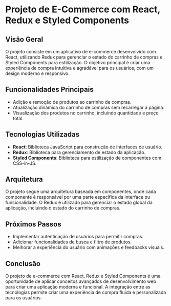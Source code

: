 # Projeto de E-Commerce com React, Redux e Styled Components

## Visão Geral

O projeto consiste em um aplicativo de e-commerce desenvolvido com React, utilizando Redux para gerenciar o estado do carrinho de compras e Styled Components para estilização. O objetivo principal é criar uma experiência de compra intuitiva e agradável para os usuários, com um design moderno e responsivo.

## Funcionalidades Principais

-   Adição e remoção de produtos ao carrinho de compras.
-   Atualização dinâmica do carrinho de compras sem recarregar a página.
-   Visualização dos produtos no carrinho, incluindo quantidade e preço total.

## Tecnologias Utilizadas

-   **React**: Biblioteca JavaScript para construção de interfaces de usuário.
-   **Redux**: Biblioteca para gerenciamento de estado da aplicação.
-   **Styled Components**: Biblioteca para estilização de componentes com CSS-in-JS.

## Arquitetura

O projeto segue uma arquitetura baseada em componentes, onde cada componente é responsável por uma parte específica da interface ou funcionalidade. O Redux é utilizado para gerenciar o estado global da aplicação, incluindo o estado do carrinho de compras.

## Próximos Passos

-   Implementar autenticação de usuários para permitir compras.
-   Adicionar funcionalidades de busca e filtro de produtos.
-   Melhorar a experiência do usuário com animações e feedbacks visuais.

## Conclusão

O projeto de e-commerce com React, Redux e Styled Components é uma oportunidade de aplicar conceitos avançados de desenvolvimento web para criar uma aplicação moderna e funcional. A integração entre as tecnologias permite criar uma experiência de compra fluida e personalizada para os usuários.
